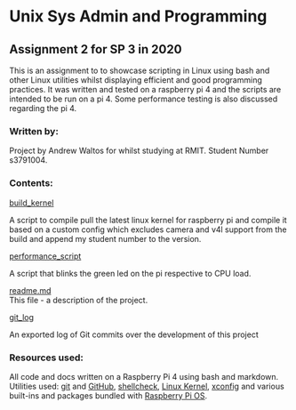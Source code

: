 # Unix Sys Admin and Programming

## Assignment 2 for SP 3 in 2020
This is an assignment to to showcase scripting in Linux using bash and other Linux utilities whilst displaying efficient and good programming practices. It was written and tested on a raspberry pi 4 and the scripts are intended to be run on a pi 4. Some performance testing is also discussed regarding the pi 4.

### Written by:
Project by Andrew Waltos for whilst studying at RMIT. Student Number s3791004.

### Contents:
[build_kernel](/build_kernel)

A script to compile pull the latest linux kernel for raspberry pi and compile it based on a custom config which excludes camera and v4l support from the build and append my student number to the version.

[performance_script](/performance_script)

A script that blinks the green led on the pi respective to CPU load.

[readme.md](/readme.md)  
This file - a description of the project.

[git_log](/git_log)

An exported log of Git commits over the development of this project

### Resources used:
All code and docs written on a Raspberry Pi 4 using bash and markdown. Utilities used: [git](https://www.git-scm.com) and [GitHub](https://www.github.com), [shellcheck](https://www.shellcheck.net/), [Linux Kernel](https"//kernel.org), [xconfig](https://en.wikipedia.org/wiki/Xconfig) and various built-ins and packages bundled with [Raspberry Pi OS](https://www.raspberrypi.org/software/).


